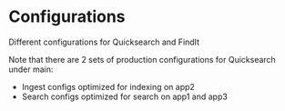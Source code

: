 # Configurations
Different configurations for Quicksearch and FindIt

Note that there are 2 sets of production configurations for Quicksearch under main:
- Ingest configs optimized for indexing on app2
- Search configs optimized for search on app1 and app3
